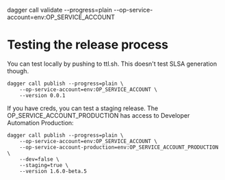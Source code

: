  dagger call validate --progress=plain --op-service-account=env:OP_SERVICE_ACCOUNT
 
# Testing the release process

You can test locally by pushing to ttl.sh.
This doesn't test SLSA generation though.

```
dagger call publish --progress=plain \
    --op-service-account=env:OP_SERVICE_ACCOUNT \
    --version 0.0.1
```

If you have creds, you can test a staging release.  The OP_SERVICE_ACCOUNT_PRODUCTION has access to Developer Automation Production:

```
dagger call publish --progress=plain \
    --op-service-account=env:OP_SERVICE_ACCOUNT \
    --op-service-account-production=env:OP_SERVICE_ACCOUNT_PRODUCTION \
    --dev=false \
    --staging=true \
    --version 1.6.0-beta.5
```

